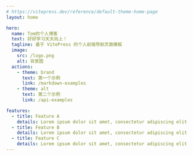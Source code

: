 ```yaml
---
# https://vitepress.dev/reference/default-theme-home-page
layout: home

hero:
  name: Tom的个人博客
  text: 好好学习天天向上！
  tagline: 基于 VitePress 的个人前端导航页面模板
  image:
    src: /logo.png
    alt: 背景图
  actions:
    - theme: brand
      text: 第一个示例
      link: /markdown-examples
    - theme: alt
      text: 第二个示例
      link: /api-examples

features:
  - title: Feature A
    details: Lorem ipsum dolor sit amet, consectetur adipiscing elit
  - title: Feature B
    details: Lorem ipsum dolor sit amet, consectetur adipiscing elit
  - title: Feature C
    details: Lorem ipsum dolor sit amet, consectetur adipiscing elit
---
```

